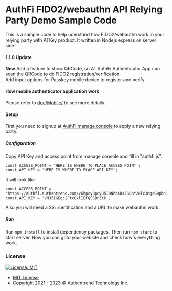 # AuthFi FIDO2/webauthn API Relying Party Demo Sample Code

This is a sample code to help uderstand how FIDO2/webauthn work in your relying party with ATKey product.
It written in Nodejs express on server side.

#### 1.1.0 Update
**New** Add a feature to show QRCode, so AT.AuthFi Authenticator App can scan the QRCode to do FIDO2 registration/verification.    
Add input options for Passkey mobile device to register and verify.    

#### How mobile authenticator application work
Please refer to [doc/Mobile/](https://github.com/AuthenTrend/authfi_fido2_cloud_sample/blob/master/doc/Mobile/) to see more details.

#### Setup

First you need to signup at [AuthFi manage console](https://authfi.authentrend.com) to apply a new relying party.

##### Configuration

Copy API Key and access point from manage console and fill in "authfi.js".

```
const ACCESS_POINT = 'HERE IS WHERE TO PLACE ACCESS POINT';
const API_KEY = 'HERE IS WHERE TO PLACE API_KEY';
```

It will look like
```
const ACCESS_POINT = 'https://authfi.authentrend.com/VGhpcyBpcyBhIHNhbXBsZSBhY2Nlc3MgcG9pbnQ';
const API_KEY = 'VHJ5IGEgc2FtcGxlIEFQSSBrZXk';
```

Also you will need a SSL certification and a URL to make webauthn work.

##### Run

Run ```npm install``` to install dependency packages. Then run ```npm start``` to start server.
Now you can goto your website and check how's everything work.


### License
[![License: MIT](https://img.shields.io/badge/License-MIT-yellow.svg)](https://opensource.org/licenses/MIT)
- [MIT License](https://github.com/AuthenTrend/authfi_fido2_cloud_sample/blob/master/LICENSE)
- Copyright 2021 - 2023 © Authentrend Technology Inc.

